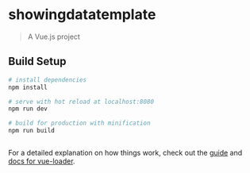 # showingdatatemplate

> A Vue.js project

## Build Setup

``` bash
# install dependencies
npm install

# serve with hot reload at localhost:8080
npm run dev

# build for production with minification
npm run build



```

For a detailed explanation on how things work, check out the [guide](http://vuejs-templates.github.io/webpack/) and [docs for vue-loader](http://vuejs.github.io/vue-loader).
